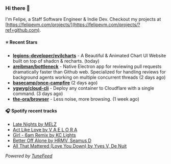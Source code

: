 ### Hi there 👋

I'm Felipe, a Staff Software Engineer & Indie Dev. Checkout my projects at [https://felipevm.com/projects/](https://felipevm.com/projects/?ref=github.com).

#### ⭐ Recent Stars
- **[legions-developer/evilcharts](https://github.com/legions-developer/evilcharts)** - A Beautiful &amp; Animated Chart UI Website built on top of shadcn &amp; recharts. (today)
- **[areibman/bottleneck](https://github.com/areibman/bottleneck)** - Native Electron app for reviewing pull requests dramatically faster than Github web. Specialized for handling reviews for background agents working on multiple concurrent threads (2 days ago)
- **[basecamp/once-campfire](https://github.com/basecamp/once-campfire)** (2 days ago)
- **[ygwyg/cloud-cli](https://github.com/ygwyg/cloud-cli)** - Deploy any container to Cloudflare with a single command. (3 days ago)
- **[the-ora/browser](https://github.com/the-ora/browser)** - Less noise, more browsing. (1 week ago)

#### 🎧 Spotify recent tracks
- [Late Nights by MELZ](https://open.spotify.com/track/5JWuE7kTDCWOlmLrm7MTYx)
- [Act Like Love by V A E L O R A](https://open.spotify.com/track/0VPwXDTihm6IFOe1FcYQdu)
- [Girl - 6am Remix by KC Lights](https://open.spotify.com/track/6e2vE4hlOo4Z2OE1v2j9cp)
- [Better Off Alone by HRMV, Seamus D](https://open.spotify.com/track/5LlXHKUg8L6bzOPAtZC46Y)
- [All That Mattered (Love You Down) by Yves V, De Nuit](https://open.spotify.com/track/6anCazkOiRskQMOvH1yy5V)

_Powered by [TuneFeed](https://tunefeed.app?ref=github.com)_
